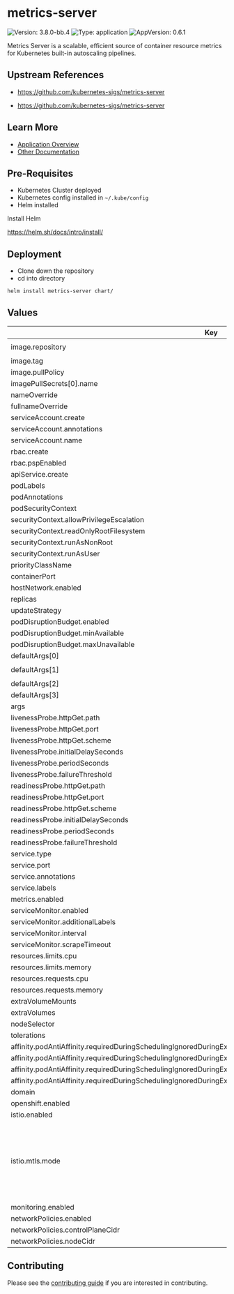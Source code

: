 # metrics-server

![Version: 3.8.0-bb.4](https://img.shields.io/badge/Version-3.8.0--bb.4-informational?style=flat-square) ![Type: application](https://img.shields.io/badge/Type-application-informational?style=flat-square) ![AppVersion: 0.6.1](https://img.shields.io/badge/AppVersion-0.6.1-informational?style=flat-square)

Metrics Server is a scalable, efficient source of container resource metrics for Kubernetes built-in autoscaling pipelines.

## Upstream References
* <https://github.com/kubernetes-sigs/metrics-server>

* <https://github.com/kubernetes-sigs/metrics-server>

## Learn More
* [Application Overview](docs/overview.md)
* [Other Documentation](docs/)

## Pre-Requisites

* Kubernetes Cluster deployed
* Kubernetes config installed in `~/.kube/config`
* Helm installed

Install Helm

https://helm.sh/docs/intro/install/

## Deployment

* Clone down the repository
* cd into directory
```bash
helm install metrics-server chart/
```

## Values

| Key | Type | Default | Description |
|-----|------|---------|-------------|
| image.repository | string | `"registry1.dso.mil/ironbank/opensource/kubernetes-sigs/metrics-server"` |  |
| image.tag | string | `"0.6.1"` |  |
| image.pullPolicy | string | `"IfNotPresent"` |  |
| imagePullSecrets[0].name | string | `"private-registry"` |  |
| nameOverride | string | `""` |  |
| fullnameOverride | string | `""` |  |
| serviceAccount.create | bool | `true` |  |
| serviceAccount.annotations | object | `{}` |  |
| serviceAccount.name | string | `""` |  |
| rbac.create | bool | `true` |  |
| rbac.pspEnabled | bool | `false` |  |
| apiService.create | bool | `true` |  |
| podLabels | object | `{}` |  |
| podAnnotations | object | `{}` |  |
| podSecurityContext | object | `{}` |  |
| securityContext.allowPrivilegeEscalation | bool | `false` |  |
| securityContext.readOnlyRootFilesystem | bool | `true` |  |
| securityContext.runAsNonRoot | bool | `true` |  |
| securityContext.runAsUser | int | `1000` |  |
| priorityClassName | string | `"system-cluster-critical"` |  |
| containerPort | int | `4443` |  |
| hostNetwork.enabled | bool | `false` |  |
| replicas | int | `2` |  |
| updateStrategy | object | `{}` |  |
| podDisruptionBudget.enabled | bool | `false` |  |
| podDisruptionBudget.minAvailable | string | `nil` |  |
| podDisruptionBudget.maxUnavailable | string | `nil` |  |
| defaultArgs[0] | string | `"--cert-dir=/tmp"` |  |
| defaultArgs[1] | string | `"--kubelet-preferred-address-types=InternalIP,ExternalIP,Hostname"` |  |
| defaultArgs[2] | string | `"--kubelet-use-node-status-port"` |  |
| defaultArgs[3] | string | `"--metric-resolution=15s"` |  |
| args | list | `[]` |  |
| livenessProbe.httpGet.path | string | `"/livez"` |  |
| livenessProbe.httpGet.port | string | `"https"` |  |
| livenessProbe.httpGet.scheme | string | `"HTTPS"` |  |
| livenessProbe.initialDelaySeconds | int | `0` |  |
| livenessProbe.periodSeconds | int | `10` |  |
| livenessProbe.failureThreshold | int | `3` |  |
| readinessProbe.httpGet.path | string | `"/readyz"` |  |
| readinessProbe.httpGet.port | string | `"https"` |  |
| readinessProbe.httpGet.scheme | string | `"HTTPS"` |  |
| readinessProbe.initialDelaySeconds | int | `20` |  |
| readinessProbe.periodSeconds | int | `10` |  |
| readinessProbe.failureThreshold | int | `3` |  |
| service.type | string | `"ClusterIP"` |  |
| service.port | int | `443` |  |
| service.annotations | object | `{}` |  |
| service.labels | object | `{}` |  |
| metrics.enabled | bool | `false` |  |
| serviceMonitor.enabled | bool | `false` |  |
| serviceMonitor.additionalLabels | object | `{}` |  |
| serviceMonitor.interval | string | `"1m"` |  |
| serviceMonitor.scrapeTimeout | string | `"10s"` |  |
| resources.limits.cpu | string | `"100m"` |  |
| resources.limits.memory | string | `"200Mi"` |  |
| resources.requests.cpu | string | `"100m"` |  |
| resources.requests.memory | string | `"200Mi"` |  |
| extraVolumeMounts | list | `[]` |  |
| extraVolumes | list | `[]` |  |
| nodeSelector | object | `{}` |  |
| tolerations | list | `[]` |  |
| affinity.podAntiAffinity.requiredDuringSchedulingIgnoredDuringExecution[0].labelSelector.matchExpressions[0].key | string | `"app"` |  |
| affinity.podAntiAffinity.requiredDuringSchedulingIgnoredDuringExecution[0].labelSelector.matchExpressions[0].operator | string | `"In"` |  |
| affinity.podAntiAffinity.requiredDuringSchedulingIgnoredDuringExecution[0].labelSelector.matchExpressions[0].values[0] | string | `"metrics-server"` |  |
| affinity.podAntiAffinity.requiredDuringSchedulingIgnoredDuringExecution[0].topologyKey | string | `"kubernetes.io/hostname"` |  |
| domain | string | `"bigbang.dev"` |  |
| openshift.enabled | bool | `false` |  |
| istio.enabled | bool | `false` |  |
| istio.mtls.mode | string | `"STRICT"` | STRICT = Allow only mutual TLS traffic, PERMISSIVE = Allow both plain text and mutual TLS traffic |
| monitoring.enabled | bool | `false` |  |
| networkPolicies.enabled | bool | `false` |  |
| networkPolicies.controlPlaneCidr | string | `"0.0.0.0/0"` |  |
| networkPolicies.nodeCidr | string | `nil` |  |

## Contributing

Please see the [contributing guide](./CONTRIBUTING.md) if you are interested in contributing.
